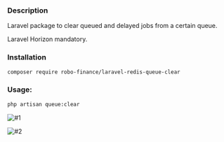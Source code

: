 ### Description
Laravel package to clear queued and delayed jobs from a certain queue.

Laravel Horizon mandatory.
 
### Installation
```bash
composer require robo-finance/laravel-redis-queue-clear
```
### Usage:
```bash
php artisan queue:clear
```
![#1](https://user-images.githubusercontent.com/17143820/60581932-04b1a000-9db2-11e9-849b-1a99814c6359.png)


![#2](https://user-images.githubusercontent.com/17143820/60581933-04b1a000-9db2-11e9-93e0-4881b159f44e.png)


